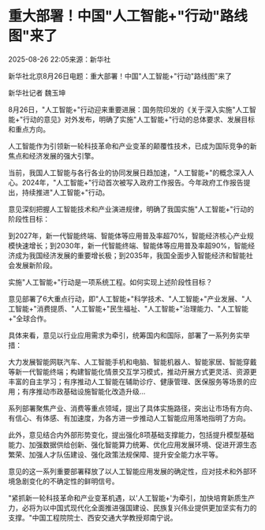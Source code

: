 # 重大部署！中国"人工智能+"行动"路线图"来了

2025-08-26 22:05来源：新华社

新华社北京8月26日电题：重大部署！中国"人工智能+"行动"路线图"来了

新华社记者 魏玉坤

8月26日，"人工智能+"行动迎来重要进展：国务院印发的《关于深入实施"人工智能+"行动的意见》对外发布，明确了实施"人工智能+"行动的总体要求、发展目标和重点方向。

人工智能作为引领新一轮科技革命和产业变革的颠覆性技术，已成为国际竞争的新焦点和经济发展的强大引擎。

当前，我国人工智能与各行各业的协同发展日趋加速，"人工智能+"的概念深入人心。2024年，"人工智能+"行动首次被写入政府工作报告。今年政府工作报告提出，持续推进"人工智能+"行动。

意见深刻把握人工智能技术和产业演进规律，明确了我国实施"人工智能+"行动的阶段性目标：

到2027年，新一代智能终端、智能体等应用普及率超70%，智能经济核心产业规模快速增长；到2030年，新一代智能终端、智能体等应用普及率超90%，智能经济成为我国经济发展的重要增长极；到2035年，我国全面步入智能经济和智能社会发展新阶段。

实施"人工智能+"行动是一项系统工程。如何实现上述阶段性目标？

意见部署了6大重点行动，即"人工智能+"科学技术、"人工智能+"产业发展、"人工智能+"消费提质、"人工智能+"民生福祉、"人工智能+"治理能力、"人工智能+"全球合作。

具体来看，意见以行业应用需求为牵引，统筹国内和国际，部署了一系列务实举措：

大力发展智能网联汽车、人工智能手机和电脑、智能机器人、智能家居、智能穿戴等新一代智能终端；构建智能化情景交互学习模式，推动开展方式更灵活、资源更丰富的自主学习；有序推动人工智能在辅助诊疗、健康管理、医保服务等场景的应用；有序推动市政基础设施智能化改造升级…

系列部署聚焦产业、消费等重点领域，提出了具体实施路径，突出让市场有方向、有信心、有体感、有加速度，为各方进一步推动人工智能应用落地指明了方向。

此外，意见结合内外部形势变化，提出强化8项基础支撑能力，包括提升模型基础能力、加强数据供给创新、强化智能算力统筹、优化应用发展环境、促进开源生态繁荣、加强人才队伍建设、强化政策法规保障、提升安全能力水平等。

意见的这一系列重要部署释放了以人工智能应用发展的确定性，应对技术和外部环境急剧变化的不确定性的鲜明信号。

"紧抓新一轮科技革命和产业变革机遇，以'人工智能+'为牵引，加快培育新质生产力，必将为以中国式现代化全面推进强国建设、民族复兴伟业提供更加坚实有力的支撑。"中国工程院院士、西安交通大学教授郑南宁说。